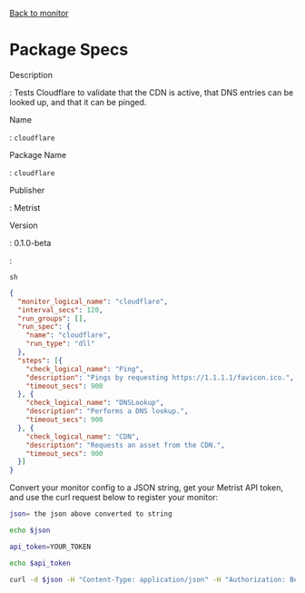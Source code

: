 [Back to monitor](cloudflare.md)

# Package Specs

Description

: Tests Cloudflare to validate that the CDN is active, that DNS entries can be looked up, and that it can be pinged.

Name

: `cloudflare`

Package Name

: `cloudflare`

Publisher

: Metrist

Version

: 0.1.0-beta

: &nbsp;


<!--@include: /parts/_3.md-->


```sh```

<!--@include: /parts/tips_env-vars.md -->


<!--@include: /parts/_4.md-->


```json
{
  "monitor_logical_name": "cloudflare",
  "interval_secs": 120,
  "run_groups": [],
  "run_spec": {
    "name": "cloudflare",
    "run_type": "dll"
  },
  "steps": [{
    "check_logical_name": "Ping",
    "description": "Pings by requesting https://1.1.1.1/favicon.ico.",
    "timeout_secs": 900
  }, {
    "check_logical_name": "DNSLookup",
    "description": "Performs a DNS lookup.",
    "timeout_secs": 900
  }, {
    "check_logical_name": "CDN",
    "description": "Requests an asset from the CDN.",
    "timeout_secs": 900
  }]
}
```




Convert your monitor config to a JSON string, get your Metrist API token, and use the curl request below to register your monitor:

```sh
json= the json above converted to string

echo $json

api_token=YOUR_TOKEN

echo $api_token

curl -d $json -H "Content-Type: application/json" -H "Authorization: Bearer $api_token" 'https://app.metrist.io/api/v0/monitor-config'

```

<!--@include: /parts/tips_api.md-->


<!--@include: /parts/_5.md-->


<!--@include: /parts/result.md-->